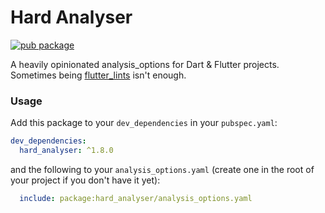 # Hard Analyser

[![pub package](https://img.shields.io/pub/v/hard_analyser?style=flat-square)](https://pub.dev/packages/hard_analyser)

A heavily opinionated analysis_options for Dart & Flutter projects. Sometimes being [flutter_lints](https://pub.dev/packages/flutter_lints) isn't enough.

### Usage

Add this package to your `dev_dependencies` in your `pubspec.yaml`:

```yaml
dev_dependencies:
  hard_analyser: ^1.8.0
```

and the following to your `analysis_options.yaml` (create one in the root of your project if you don't
have it yet):

```yaml
  include: package:hard_analyser/analysis_options.yaml
```